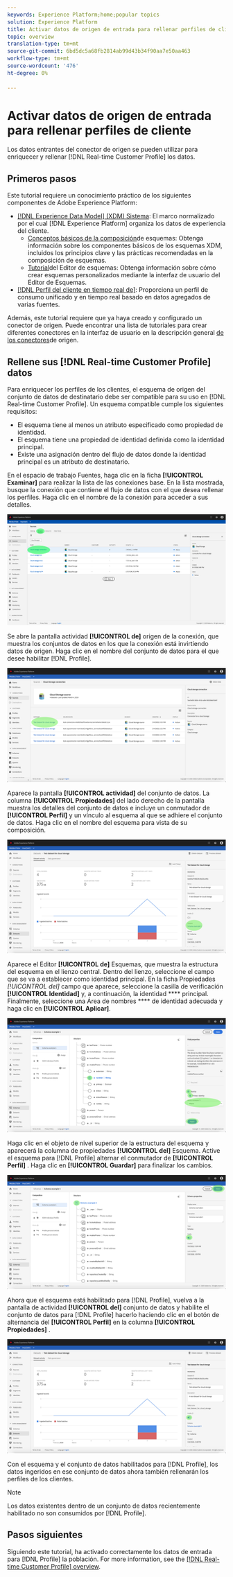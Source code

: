 ```yaml
---
keywords: Experience Platform;home;popular topics
solution: Experience Platform
title: Activar datos de origen de entrada para rellenar perfiles de cliente
topic: overview
translation-type: tm+mt
source-git-commit: 6bd5dc5a68fb2814ab99d43b34f90aa7e50aa463
workflow-type: tm+mt
source-wordcount: '476'
ht-degree: 0%

---
```



# Activar datos de origen de entrada para rellenar perfiles de cliente

Los datos entrantes del conector de origen se pueden utilizar para enriquecer y rellenar [!DNL Real-time Customer Profile] los datos.

## Primeros pasos

Este tutorial requiere un conocimiento práctico de los siguientes componentes de Adobe Experience Platform:

- [[!DNL Experience Data Model] (XDM) Sistema](../../../xdm/home.md): El marco normalizado por el cual [!DNL Experience Platform] organiza los datos de experiencia del cliente.
   - [Conceptos básicos de la composición](../../../xdm/schema/composition.md)de esquemas: Obtenga información sobre los componentes básicos de los esquemas XDM, incluidos los principios clave y las prácticas recomendadas en la composición de esquemas.
   - [Tutorial](../../../xdm/tutorials/create-schema-ui.md)del Editor de esquemas: Obtenga información sobre cómo crear esquemas personalizados mediante la interfaz de usuario del Editor de Esquemas.
- [[!DNL Perfil del cliente en tiempo real de]](../../../profile/home.md): Proporciona un perfil de consumo unificado y en tiempo real basado en datos agregados de varias fuentes.

Además, este tutorial requiere que ya haya creado y configurado un conector de origen.  Puede encontrar una lista de tutoriales para crear diferentes conectores en la interfaz de usuario en la descripción general [de los conectores](../../home.md)de origen.

## Rellene sus [!DNL Real-time Customer Profile] datos

Para enriquecer los perfiles de los clientes, el esquema de origen del conjunto de datos de destinatario debe ser compatible para su uso en [!DNL Real-time Customer Profile]. Un esquema compatible cumple los siguientes requisitos:

- El esquema tiene al menos un atributo especificado como propiedad de identidad.
- El esquema tiene una propiedad de identidad definida como la identidad principal.
- Existe una asignación dentro del flujo de datos donde la identidad principal es un atributo de destinatario.

En el espacio de trabajo Fuentes, haga clic en la ficha **[!UICONTROL Examinar]** para realizar la lista de las conexiones base. En la lista mostrada, busque la conexión que contiene el flujo de datos con el que desea rellenar los perfiles. Haga clic en el nombre de la conexión para acceder a sus detalles.

![](../../images/tutorials/dataflow/cloud-storage/batch/browse.png)

Se abre la pantalla actividad **[!UICONTROL de]** origen de la conexión, que muestra los conjuntos de datos en los que la conexión está invirtiendo datos de origen. Haga clic en el nombre del conjunto de datos para el que desee habilitar [!DNL Profile].

![](../../images/tutorials/dataflow/cloud-storage/batch/dataset-dataflow.png)

Aparece la pantalla **[!UICONTROL actividad]** del conjunto de datos. La columna **[!UICONTROL Propiedades]** del lado derecho de la pantalla muestra los detalles del conjunto de datos e incluye un conmutador de **[!UICONTROL Perfil]** y un vínculo al esquema al que se adhiere el conjunto de datos. Haga clic en el nombre del esquema para vista de su composición.

![](../../images/tutorials/dataflow/cloud-storage/batch/select-dataset-schema.png)

Aparece el Editor **[!UICONTROL de]** Esquemas, que muestra la estructura del esquema en el lienzo central. Dentro del lienzo, seleccione el campo que se va a establecer como identidad principal. En la ficha Propiedades *[!UICONTROL del]* campo que aparece, seleccione la casilla de verificación **[!UICONTROL Identidad]** y, a continuación, la identidad **** principal. Finalmente, seleccione una Área de nombres **** de identidad adecuada y haga clic en **[!UICONTROL Aplicar]**.

![](../../images/tutorials/dataflow/cloud-storage/batch/set-schema-identity.png)

Haga clic en el objeto de nivel superior de la estructura del esquema y aparecerá la columna de propiedades **[!UICONTROL del]** Esquema. Active el esquema para [!DNL Profile] alternar el conmutador de **[!UICONTROL Perfil]** . Haga clic en **[!UICONTROL Guardar]** para finalizar los cambios.

![](../../images/tutorials/dataflow/cloud-storage/batch/enable-profile.png)

Ahora que el esquema está habilitado para [!DNL Profile], vuelva a la pantalla de actividad **[!UICONTROL del]** conjunto de datos y habilite el conjunto de datos para [!DNL Profile] hacerlo haciendo clic en el botón de alternancia del **[!UICONTROL Perfil]** en la columna **[!UICONTROL Propiedades]** .

![](../../images/tutorials/dataflow/cloud-storage/batch/enable-dataset-profile.png)

Con el esquema y el conjunto de datos habilitados para [!DNL Profile], los datos ingeridos en ese conjunto de datos ahora también rellenarán los perfiles de los clientes.

>[!NOTE]
>
>Los datos existentes dentro de un conjunto de datos recientemente habilitado no son consumidos por [!DNL Profile].

## Pasos siguientes

Siguiendo este tutorial, ha activado correctamente los datos de entrada para [!DNL Profile] la población. For more information, see the [[!DNL Real-time Customer Profile] overview](../../../profile/home.md).